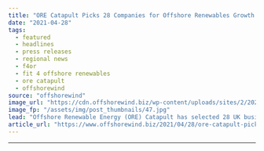 ```yaml
---
title: "ORE Catapult Picks 28 Companies for Offshore Renewables Growth Programme"
date: "2021-04-28"
tags: 
  - featured
  - headlines
  - press releases
  - regional news
  - f4or
  - fit 4 offshore renewables
  - ore catapult
  - offshorewind
source: "offshorewind"
image_url: "https://cdn.offshorewind.biz/wp-content/uploads/sites/2/2021/04/28110002/ORE-Catapult-Picks-28-Companies-for-Offshore-Renewables-Growth-Programme.jpg"
image_fp: "/assets/img/post_thumbnails/47.jpg"
lead: "Offshore Renewable Energy (ORE) Catapult has selected 28 UK businesses to benefit from the"
article_url: "https://www.offshorewind.biz/2021/04/28/ore-catapult-picks-28-companies-for-offshore-renewables-growth-programme/"
---
```


---

